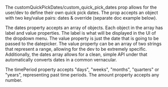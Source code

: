 The customQuickPickDates/custom_quick_pick_dates prop allows for the user/dev to define their own quick pick dates. 
The prop accepts an object with two key/value pairs: dates & override (separate doc example below).

The dates property accepts an array of objects. Each object in the array has label and value properties. The label is what will be displayed in the UI of the dropdown menu. The value property is just the date that is going to be passed to the datepicker. The value property can be an array of two strings that represent a range, allowing for the dev to be extremely specific. Additionally, the dates array allows for a clean, simple API under that automatically converts dates in a common vernacular. 

The timePeriod property accepts "days", "weeks", "months", "quarters" or "years", representing past time periods. 
The amount property accepts any number.